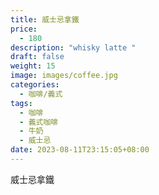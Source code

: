 ```yaml
---
title: 威士忌拿鐵
price:
  - 180
description: "whisky latte "
draft: false
weight: 15
image: images/coffee.jpg
categories:
  - 咖啡/義式
tags:
  - 咖啡
  - 義式咖啡
  - 牛奶
  - 威士忌
date: 2023-08-11T23:15:05+08:00
---
```


 威士忌拿鐵
